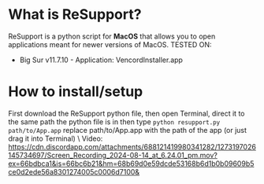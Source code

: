 # What is ReSupport?
ReSupport is a python script for **MacOS** that allows you to open applications meant for newer versions of MacOS.
TESTED ON:
- Big Sur v11.7.10 - Application: VencordInstaller.app

# How to install/setup
First download the ReSupport python file, then open Terminal, direct it to the same path the python file is in then type ```python resupport.py path/to/App.app``` replace path/to/App.app with the path of the app (or just drag it into Terminal) \\
Video:
https://cdn.discordapp.com/attachments/688121419980341282/1273197026145734697/Screen_Recording_2024-08-14_at_6.24.01_pm.mov?ex=66bdbca1&is=66bc6b21&hm=68b69d0e59dcde53168b6d1b0b09609b5ce0d2ede56a8301274005c0006d7100&
